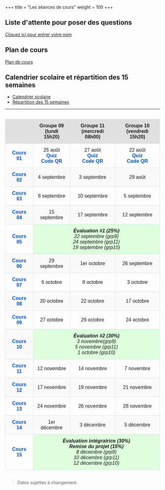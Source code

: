 +++
title = "Les séances de cours"
weight = 100
+++

## Liste d'attente pour poser des questions

[Cliquez ici pour entrer votre nom](https://file-attente.netlify.app/)

## Plan de cours

[Plan de cours](./A25_420-SN1-RE_ND.pdf)

## Calendrier scolaire et répartition des 15 semaines

* [Calendrier scolaire](./CALENDRIER-SCOLAIRE_Automne2025.pdf)
* [Répartition des 15 semaines](./CALENDRIER-REPARTITION_Automne2025.pdf)

---

<style>
table {
  width: 100%;
  border-collapse: collapse;
  font-family: sans-serif;
  margin: 2em 0;
}

thead {
  background-color: #f5f5f5;
}

th, td {
  border: 1px solid #ddd;
  padding: 12px;
  text-align: center;
  vertical-align: middle;
}

th {
  background-color: #e0e0e0;
  font-weight: bold;
}

td a {
  color: #0056b3;
  text-decoration: none;
  font-weight: bold;
}

td a:hover {
  text-decoration: underline;
}

tr:nth-child(even) {
  background-color: #fafafa;
}

tr:hover {
  background-color: #f0f8ff;
}

td[colspan="3"] {
  font-style: italic;
  background-color: #ddffdc !important;
  font-weight: 500;
}

</style>
<table>
  <thead>
    <tr>
      <th></th>
      <th>Groupe 09<br>(lundi 15h20)</th>
      <th>Groupe 11<br>(mercredi 08h00)</th>
      <th>Groupe 10<br>(vendredi 15h20)</th>
    </tr>
  </thead>
  <tbody>
    <tr>
      <td><a href="../semaine1/"><strong>Cours 01</strong></a></td>
      <td>25 août<br><a href="https://app.wooclap.com/events/SN1GRP09/questions/6844ae29ebdc65de32d517f3">Quiz</a><br><a href="./QR9.png" target="_blank">Code QR</a></td>
      <td>27 août<br><a href="https://app.wooclap.com/events/SN1GRP11/questions/6844ad8b67842f62ffbc697b">Quiz</a><br><a href="./QR11.png" target="_blank">Code QR</a></td>
      <td>22 août<br><a href="https://app.wooclap.com/events/SN1GRP10/questions/68448b73ebdc65de32cd8c2e">Quiz</a><br><a href="./QR10.png" target="_blank">Code QR</a></td>
    </tr>
    <tr>
      <td><a href="../semaine2/"><strong>Cours 02</strong></a></td>
      <td>4 septembre</td>
      <td>3 septembre</td>
      <td>29 août</td>
    </tr>
    <tr>
      <td><a href="../semaine3/"><strong>Cours 03</strong></a></td>
      <td>8 septembre</td>
      <td>10 septembre</td>
      <td>5 septembre</td>
    </tr>
    <tr>
      <td><a href="../semaine4/"><strong>Cours 04</strong></a></td>
      <td>15 septembre</td>
      <td>17 septembre</td>
      <td>12 septembre</td>
    </tr>
    <tr>
      <td><a href="../semaine5/"><strong>Cours 05</strong></a></td>
      <td colspan="3"><strong>Évaluation #1 (25%)</strong><br>22 septembre (grp9)<br>24 septembre (grp11)<br>19 septembre (grp10)</td>
    </tr>
    <tr>
      <td><a href="../semaine6/"><strong>Cours 06</strong></a></td>
      <td>29 septembre</td>
      <td>1er octobre</td>
      <td>26 septembre</td>
    </tr>
    <tr>
      <td><a href="../semaine7/"><strong>Cours 07</strong></a></td>
      <td>6 octobre</td>
      <td>8 octobre</td>
      <td>3 octobre</td>
    </tr>
    <tr>
      <td><a href="../semaine8/"><strong>Cours 08</strong></a></td>
      <td>20 octobre</td>
      <td>22 octobre</td>
      <td>17 octobre</td>
    </tr>
    <tr>
      <td><a href="../semaine9/"><strong>Cours 09</strong></a></td>
      <td>27 octobre</td>
      <td>29 octobre</td>
      <td>24 octobre</td>
    </tr>
    <tr>
      <td><a href="../semaine10/"><strong>Cours 10</strong></a></td>
      <td colspan="3"><strong>Évaluation #2 (30%)</strong><br>3 novembre(grp9)<br>5 novembre (grp11)<br>1 octobre (grp10)</td>
    </tr>
    <tr>
      <td><a href="../semaine11/"><strong>Cours 11</strong></a></td>
      <td>12 novembre</td>
      <td>14 novembre</td>
      <td>7 novembre</td>
    </tr>
    <tr>
      <td><a href="../semaine12/"><strong>Cours 12</strong></a></td>
      <td>17 novembre</td>
      <td>19 novembre</td>
      <td>21 novembre</td>
    </tr>
    <tr>
      <td><a href="../semaine13/"><strong>Cours 13</strong></a></td>
      <td>24 novembre</td>
      <td>26 novembre</td>
      <td>28 novembre</td>
    </tr>
    <tr>
      <td><a href="../semaine14/"><strong>Cours 14</strong></a></td>
      <td>1er décembre</td>
      <td>3 décembre</td>
      <td>5 décembre</td>
    </tr>
    <tr>
      <td><a href="../semaine15/"><strong>Cours 15</strong></a></td>
      <td colspan="3">
        <strong>Évaluation intégratrice (30%) <br>Remise du projet (15%)</strong><br>
	8 décembre (grp9)<br>10 décembre (grp11)<br>12 décembre (grp10)
      </td>
    </tr>
  </tbody>
</table>

> Dates sujettes à changement.